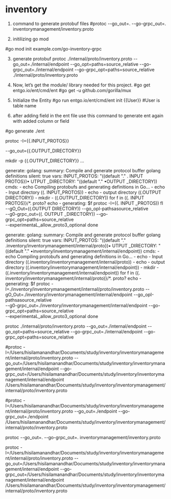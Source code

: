 # inventory

1. command to generate protobuf files
#protoc --go_out=. --go-grpc_out=. inventorymanagement/inventory.proto

 2. initilizing go mod

 #go mod init example.com/go-inventory-grpc




 3. generate protobuf
 protoc ./internal/proto/inventory.proto --go_out=./internal/endpoint --go_opt=paths=source_relative --go-grpc_out=./internal/endpoint --go-grpc_opt=paths=source_relative ./internal/proto/inventory.proto


 4. Now, let’s get the module/ library needed for this project.
#go get entgo.io/ent/cmd/ent
#go get -u github.com/gorilla/mux

5. Initialize the Entity
#go run entgo.io/ent/cmd/ent init {{User}}
#User is table name

6. after adding field in the ent file use this command to generate ent again with added column or field

#go generate ./ent


protoc -I={{.INPUT_PROTOS}}

--go_out={{.OUTPUT_DIRECTORY}}

mkdir -p {{.OUTPUT_DIRECTORY}}
...

generate: golang:
        summary: Compile and generate protocol buffer golang definitions
    silent: true
    vars:
        INPUT_PROTOS: "((default "." . INPUT PROTOS})•
        UTPUT _DIRECTORY: "((default "." •OUTPUT _DIRECTORY))
cmds:
        - echo Compiling protobufs and generating definitions in Go...
        - echo - Input directory ((. INPUT_PROTOS))
        - echo - output directory ((.OUTPUT DIRECTORY))
        - mkdir - ((.OUTPUT_DIRECTORY))
            for f in ({. INPUT PROTOS)}/*. proto?
                echo - generating: $f
                protoc -I=({. INPUT _PROTOS)) fI
                    --gO_Out=((.OUTPUT DIRECTORY))
                    --go_opI-pathsasource_relative\
                    --g0-grpc_out=((. OUTPUT _DIRECTORY))
                    --go-grpc_opt=paths=source_relative\
                    --experimentaL_allow_proto3_optional
            done

generate: golang:
        summary: Compile and generate protocol buffer golang definitions
    silent: true
    vars:
        INPUT_PROTOS: "((default "." .inventory/inventorymanagement/internal/proto})•
        UTPUT _DIRECTORY: "((default "." •inventory/inventorymanagement/internal/endpoint))
cmds:
        - echo Compiling protobufs and generating definitions in Go...
        - echo - Input directory ((.inventory/inventorymanagement/internal/proto))
        - echo - output directory ((.inventory/inventorymanagement/internal/endpoint))
        - mkdir - ((.inventory/inventorymanagement/internal/endpoint))
            for f in ({. inventory/inventorymanagement/internal/proto)}/*. proto?
                echo - generating: $f
                protoc -I=./inventory/inventorymanagement/internal/proto/inventory.proto
                    --gO_Out=./inventory/inventorymanagement/internal/endpoint
                    --go_opI-pathsasource_relative\
                    --g0-grpc_out=./inventory/inventorymanagement/internal/endpoint
                    --go-grpc_opt=paths=source_relative\
                    --experimentaL_allow_proto3_optional
            done



protoc ./internal/proto/inventory.proto --go_out=./internal/endpoint --go_opt=paths=source_relative --go-grpc_out=./internal/endpoint --go-grpc_opt=paths=source_relative 

#protoc -I=/Users/hisilamanandhar/Documents/study/inventory/inventorymanagement/internal/proto/inventory.proto --go_out=/Users/hisilamanandhar/Documents/study/inventory/inventorymanagement/internal/endpoint --go-grpc_out=/Users/hisilamanandhar/Documents/study/inventory/inventorymanagement/internal/endpoint /Users/hisilamanandhar/Documents/study/inventory/inventorymanagement/internal/proto/inventory.proto

#protoc -I=/Users/hisilamanandhar/Documents/study/inventory/inventorymanagement/internal/proto/inventory.proto --go_out=./endpoint --go-grpc_out=./endpoint /Users/hisilamanandhar/Documents/study/inventory/inventorymanagement/internal/proto/inventory.proto

protoc --go_out=. --go-grpc_out=. inventorymanagement/inventory.proto




protoc -I=/Users/hisilamanandhar/Documents/study/inventory/inventorymanagement/internal/proto/inventory.proto --go_out=/Users/hisilamanandhar/Documents/study/inventory/inventorymanagement/internal/endpoint --go-grpc_out=/Users/hisilamanandhar/Documents/study/inventory/inventorymanagement/internal/endpoint /Users/hisilamanandhar/Documents/study/inventory/inventorymanagement/internal/proto/inventory.proto